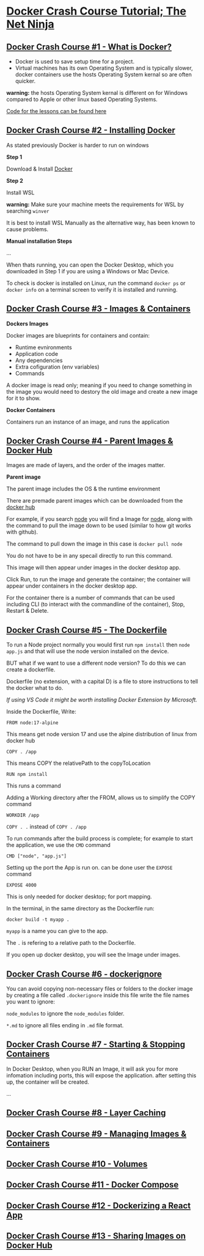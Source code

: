# [Docker Crash Course Tutorial; The Net Ninja](https://www.youtube.com/playlist?list=PL4cUxeGkcC9hxjeEtdHFNYMtCpjNBm3h7)

## [Docker Crash Course #1 - What is Docker?](https://www.youtube.com/watch?v=31ieHmcTUOk&list=PL4cUxeGkcC9hxjeEtdHFNYMtCpjNBm3h7&index=1)

- Docker is used to save setup time for a project.
- Virtual machines has its own Operating System and is typically slower, docker containers use the hosts Operating System kernal so are often quicker.

**warning:** the hosts Operating System kernal is different on for Windows compared to Apple or other linux based Operating Systems.

[Code for the lessons can be found here](https://github.com/iamshaunjp/docker-crash-course)

## [Docker Crash Course #2 - Installing Docker](https://www.youtube.com/watch?v=8Ev1aXl7TGY&list=PL4cUxeGkcC9hxjeEtdHFNYMtCpjNBm3h7&index=2)

As stated previously Docker is harder to run on windows

**Step 1**

Download & Install [Docker](https://docs.docker.com/engine/install/)

**Step 2**

Install WSL

**warning:** Make sure your machine meets the requirements for WSL by searching `winver`

It is best to install WSL Manually as the alternative way, has been known to cause problems.

**Manual installation Steps**

...

When thats running, you can open the Docker Desktop, which you downloaded in Step 1 if you are using a Windows or Mac Device.

To check is docker is installed on Linux, run the command `docker ps` or `docker info` on a terminal screen to verify it is installed and running. 

## [Docker Crash Course #3 - Images & Containers](https://www.youtube.com/watch?v=hhfrFvuHRPU&list=PL4cUxeGkcC9hxjeEtdHFNYMtCpjNBm3h7&index=3)

**Dockers Images**

Docker images are blueprints for containers and contain:

- Runtime evnironments
- Application code
- Any dependencies
- Extra cofiguration (env variables)
- Commands

A docker image is read only; meaning if you need to change something in the image you would need to destory the old image and create a new image for it to show.

**Docker Containers**

Containers run an instance of an image, and runs the application

## [Docker Crash Course #4 - Parent Images & Docker Hub](https://www.youtube.com/watch?v=ZVQmnziXEpA&list=PL4cUxeGkcC9hxjeEtdHFNYMtCpjNBm3h7&index=4)

Images are made of layers, and the order of the images matter.

**Parent image**

The parent image includes the OS & the runtime environment

There are premade parent images which can be downloaded from the [docker hub](https://hub.docker.com/)

For example, if you search [node](https://hub.docker.com/search?q=node) you will find a Image for [node](https://hub.docker.com/_/node), along with the command to pull the image down to be used (similar to how git works with github).

The command to pull down the image in this case is `docker pull node` 

You do not have to be in any specail directly to run this command.

This image will then appear under images in the docker desktop app.

Click Run, to run the image and generate the container; the container will appear under containers in the docker desktop app.

For the container there is a number of commands that can be used including
CLI (to interact with the commandline of the container), Stop, Restart & Delete.


## [Docker Crash Course #5 - The Dockerfile](https://www.youtube.com/watch?v=G07FcRhYB2c&list=PL4cUxeGkcC9hxjeEtdHFNYMtCpjNBm3h7&index=5)

To run a Node project normally you would first run `npm install`
then `node app.js` and that will use the node version installed on the device.

BUT what if we want to use a different node version? To do this we can create a dockerfile.

Dockerfile (no extension, with a capital D) is a file to store instructions to tell the docker what to do.

*If using VS Code it might be worth installing Docker Extension by Microsoft.*

Inside the Dockerfile, Write:

`FROM node:17-alpine`

This means get node version 17 and use the alpine distribution of linux from docker hub

`COPY . /app`

This means COPY the relativePath to the copyToLocation

`RUN npm install`

This runs a command

Adding a Working directory after the FROM, allows us to simplify the COPY command

`WORKDIR /app`

`COPY . .` instead of `COPY . /app`

To run commands after the build process is complete; for example to start the application, we use the `CMD` command

`CMD ["node", "app.js"]`

Setting up the port the App is run on. can be done user the `EXPOSE` command

`EXPOSE 4000`

This is only needed for docker desktop; for port mapping.

In the terminal, in the same directory as the Dockerfile run:

`docker build -t myapp .`

`myapp` is a name you can give to the app. 

The `.` is refering to a relative path to the Dockerfile.

If you open up docker desktop, you will see the Image under images.

## [Docker Crash Course #6 - dockerignore](https://www.youtube.com/watch?v=UHWCkDbN0yM&list=PL4cUxeGkcC9hxjeEtdHFNYMtCpjNBm3h7&index=6)

You can avoid copying non-necessary files or folders to the docker image by creating a file called `.dockerignore` inside this file write the file names you want to ignore:

`node_modules` to ignore the `node_modules` folder.

`*.md` to ignore all files ending in `.md` file format.

## [Docker Crash Course #7 - Starting & Stopping Containers](https://www.youtube.com/watch?v=ZPEpreOpqao&list=PL4cUxeGkcC9hxjeEtdHFNYMtCpjNBm3h7&index=7)

In Docker Desktop, when you RUN an Image, it will ask you for more infomation including ports, this will expose the application. after setting this up, the container will be created.

...

## [Docker Crash Course #8 - Layer Caching](https://www.youtube.com/watch?v=_nMpndIyaBU&list=PL4cUxeGkcC9hxjeEtdHFNYMtCpjNBm3h7&index=8)

<!--

Each line, is a new layer to the docker image in the Dockerfile.
Changing the image.

The more layers the longer it will take to create, so if somethnig has already been used docker will cache that version, so the next build wont take as long.

`COPY package.json .`

`RUN npm install`

`COPY . .`

Changing the order will improve the speed of the docker image being created.

-->

## [Docker Crash Course #9 - Managing Images & Containers](https://www.youtube.com/watch?v=4XsjXscp70o&list=PL4cUxeGkcC9hxjeEtdHFNYMtCpjNBm3h7&index=9)

<!--

`docker images` to show all the images

`docker ps` to show all the running containers

`docker ps -a` to show all the containers

How to delete a image

`docker image rm myapp`

myapp = the image name

Images which are being used by containers can not be deleted

`docker image rm myapp -f`

-f forces an image to be deleted even if it is being used by a container

or you can delete the container

`docker container rm myapp_container2` 

You can delete multiple containers at once by listing the containers.

`docker container rm myapp_container2 myapp_container3` 

To delete all images, containers and volumns you can run the command:

`docker system prune -a`

and then confirm.

`docker build -t myapp:v1 .`

`docker run --name myapp_container -p 4000:4000 myapp:v1`

-->

## [Docker Crash Course #10 - Volumes](https://www.youtube.com/watch?v=Wh4BcFFr6Fc&list=PL4cUxeGkcC9hxjeEtdHFNYMtCpjNBm3h7&index=10)

<!--

Images when created are read only

`docker ps -a`

`docker start myapp_container`

`docker run` will generate a new container,

`docker start` will start a existing container.

Need a new image each time you make a change to the code..
Which means destorying and recreating the image.

OR you can use Volumes

In the Dockerfile

`FROM ...`

`RUN npm install -g nodemon`

`CMD ["npm", "run", "dev"]`

package.json

`"scripts": {`
    `"dev": "nodemon -L app.js"`
`},`

(for windows you need the extra flag -L)

`docker build -t myapp:nodemon .`

`docker stop myapp:nodemon`

`docker run --name myapp_container -p 4000:4000 --rm -v {absolutePath}:/app -v /app/node_modules myapp:v1`

Docker compose, improves this process.

-->

## [Docker Crash Course #11 - Docker Compose](https://www.youtube.com/watch?v=TSySwrQcevM&list=PL4cUxeGkcC9hxjeEtdHFNYMtCpjNBm3h7&index=12)

<!--

docker-compose.yaml

`version: "3.8"`
`services: `
`   api: ` indent is important to yaml files.
`       build: {relativePath ./api}`
`       container_name: api_container`
`       ports:`
`           - '4000:4000'`
`       volumnes:`
`           - {relativePath ./api:/app}`
`           - {relativePath ./app/node_modules}`

In terminal `docker system prune`

`docker-compose up`

`docker-compose down`

`docker-compose down --rmi all -v`

-->

## [Docker Crash Course #12 - Dockerizing a React App](https://www.youtube.com/watch?v=QePBbG5MoKk&list=PL4cUxeGkcC9hxjeEtdHFNYMtCpjNBm3h7&index=12)

<!--

.dockerignore

node_modules

Dockerfile

FROM node:17-alpine

WORKDIR /app

COPY package.json .

RUN npm install

COPY . .

EXPOSE 3000

CMD ["npm", "start"]


docker-compose.yaml

`version: "3.8"`
`services: `
`   api: `
`       build: {relativePath ./api}`
`       container_name: api_container`
`       ports:`
`           - '4000:4000'`
`       volumnes:`
`           - {relativePath ./api:/app}`
`           - {relativePath ./app/node_modules}`
`   myblog: `
`       build: {relativePath ./myblog}`
`       container_name: myblog_container`
`       ports:`
`           - '3000:3000'`
`       volumnes:` // remove on windows
`           - {relativePath ./myblog:/app}` // wont work on windows.
`           - {relativePath ./app/node_modules}`
`       stdin_open: true`
`       tty: true`

docker-compose up

-->

## [Docker Crash Course #13 - Sharing Images on Docker Hub](https://www.youtube.com/watch?v=YS35VHsbS-0&list=PL4cUxeGkcC9hxjeEtdHFNYMtCpjNBm3h7&index=13)

<!--

hub.docker.com

login/signup

create repository

docker push {username}/{repo-name}

`docker build -t {username}/{repo-name} .`

`docker images`

`docker login`

`docker push {username}/{repo-name}`

refresh docker hub. you will see it on docker hub.

`docker image rm {username}/{repo-name}`

`docker images`

`docker pull {username}/{repo-name}`

Other topics include

Deploying &
Kubernetes

-->
